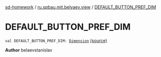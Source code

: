 [sd-homework](../index.md) / [ru.spbau.mit.belyaev.view](index.md) / [DEFAULT_BUTTON_PREF_DIM](.)

# DEFAULT_BUTTON_PREF_DIM

`val DEFAULT_BUTTON_PREF_DIM: `[`Dimension`](http://docs.oracle.com/javase/6/docs/api/java/awt/Dimension.html) [(source)](https://github.com/StasBel/sd-homework/blob/gRPC/src/main/kotlin/ru/spbau/mit/belyaev/view/Primitives.kt#L19)

**Author**
belaevstanislav

